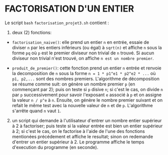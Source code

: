 # FACTORISATION D'UN ENTIER

Le script `bash` `factorisation_projet3.sh` contient :
1. deux (2) fonctions:
- `factorisation_naive()`: elle prend un entier `n` en entrée, essaie de diviser `n` par les entiers inférieurs (ou égal) à `sqrt(n)`  et affiche `n` sous la forme `pq` où `p` est le premier diviseur non trivial de `n` trouvé. Si aucun diviseur non trivial n'est trouvé, on affiche `n est un nombre premier`.

- `produit_de_premier()`: cette fonction prend un entier `n` entrée et renvoie la decomposition de `n` sous la forme `n = 1 * p1^e1 * p2^e2 * ...` où `p1, p2,...` sont des nombres premiers.
L'algorithme de décomposition se résume comme suit: on génère un nombre premier `p` (en commençant par 2); puis on teste si `p` disive `n`; si c'est le cas, on divide `n` par `p` successivement pour savoir l'exposant `e` associé à `p` et on assigne la valeur `n / p^e` à `n`. Ensuite, on génère le nombre premier suivant et on refait le même test avec la nouvelle valeur de `n` et de `p`. L'algorithme s'arrête quand `n` vaut `1`.

2. un script qui demande à l'utilisateur d'entrer un nombre entier supérieur à 2 à factoriser; puis teste si la valeur entrée est bien un entier supérieur à 2; si c'est le cas, on le factorise à l'aide de l'une des fonctions mentionées précédement et affiche le resultat; sinon on redemande d'entrer un entier supérieur à 2. Le programme affiche le temps d'execution du programme (en seconde).



